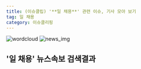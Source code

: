 ```yaml
---
title: (이슈클립) '**일 채용**' 관련 이슈, 기사 모아 보기
tag: 일 채용
category: 이슈클리핑
---
```

![wordcloud](https://s3.ap-northeast-2.amazonaws.com/lyrics101-wordcloud/2018-09-05-1536122590.png)
![news_img](https://user-images.githubusercontent.com/42597476/44507050-1206f400-a6e4-11e8-8d98-7ffbfebb353f.png)
## **'**일 채용**'** 뉴스속보 검색결과

